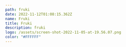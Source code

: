 ```yaml
---
path: fruki
date: 2022-11-12T01:08:15.362Z
name: Fruki
title: Fruki
description: fruki
logo: /assets/screen-shot-2022-11-05-at-19.56.07.png
color: "#FFFFFF"
---
```

